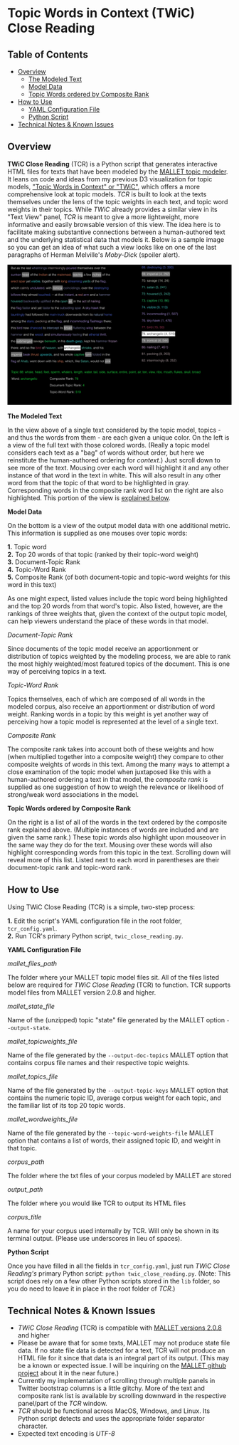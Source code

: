
# Topic Words in Context (TWiC) Close Reading

## Table of Contents


* [Overview](#overview)
  * [The Modeled Text](#modeled_text)
  * [Model Data](#model_data)
  * [Topic Words ordered by Composite Rank](#topicwords_orderedby_comprank)  
* [How to Use](#how_to_use)
  * [YAML Configuration File](#yaml_config_file)
  * [Python Script](#python_script)
* [Technical Notes & Known Issues](#known_issues)


<a name="overview">

</a>

## Overview

  **TWiC Close Reading** (TCR) is a Python script that generates interactive HTML files for texts that have been modeled by the [MALLET topic modeler](http://mallet.cs.umass.edu/). It leans on code and ideas from my previous D3 visualization for topic models, ["Topic Words in Context" or "TWiC"](https://github.com/jarmoza/twic), which offers a more comprehensive look at topic models. *TCR* is built to look at the texts themselves under the lens of the topic weights in each text, and topic word weights in their topics. While *TWiC* already provides a similar view in its "Text View" panel, *TCR* is meant to give a more lightweight, more informative and easily browsable version of this view. The idea here is to facilitate making substantive connections between a human-authored text and the underlying statistical data that models it. Below is a sample image so you can get an idea of what such a view looks like on one of the last paragraphs of Herman Melville's *Moby-Dick* (spoiler alert).

  ![TCR Example Image](images/tcr_example_image.png)

  <a name="modeled_text">

  </a>  

  **The Modeled Text**

  In the view above of a single text considered by the topic model, topics - and thus the words from them - are each given a unique color. On the left is a view of the full text with those colored words. (Really a topic model considers each text as a "bag" of words without order, but here we reinstitute the human-authored ordering for *context*.) Just scroll down to see more of the text. Mousing over each word will highlight it and any other instance of that word in the text in white. This will also result in any other word from that the topic of that word to be highlighted in gray. Corresponding words in the composite rank word list on the right are also highlighted. This portion of the view is [explained below](#topicwords_orderedby_comprank).

  <a name="model_data">

  </a>  

  **Model Data**

  On the bottom is a view of the output model data with one additional metric. This information is supplied as one mouses over topic words: 

  **1.** Topic word<br/>
  **2.** Top 20 words of that topic (ranked by their topic-word weight)<br/>
  **3.** Document-Topic Rank<br/>
  **4.** Topic-Word Rank<br/>
  **5.** Composite Rank (of both document-topic and topic-word weights for this word in this text)

  As one might expect, listed values include the topic word being highlighted and the top 20 words from that word's topic. Also listed, however, are the rankings of three weights that, given the context of the output topic model, can help viewers understand the place of these words in that model.

  *Document-Topic Rank*

  Since documents of the topic model receive an apportionment or distribution of topics weighted by the modeling process, we are able to rank the most highly weighted/most featured topics of the document. This is one way of perceiving topics in a text.

  *Topic-Word Rank*

  Topics themselves, each of which are composed of all words in the modeled corpus, also receive an apportionment or distribution of word weight. Ranking words in a topic by this weight is yet another way of perceiving how a topic model is represented at the level of a single text.

  *Composite Rank*

  The composite rank takes into account both of these weights and how (when multiplied together into a composite weight) they compare to other composite weights of words in this text. Among the many ways to attempt a close examination of the topic model when juxtaposed like this with a human-authored ordering a text in that model, the *composite rank* is supplied as one suggestion of how to weigh the relevance or likelihood of strong/weak word associations in the model.

  <a name="topicwords_orderedby_comprank">

  </a>  

  **Topic Words ordered by Composite Rank**

  On the right is a list of all of the words in the text ordered by the composite rank explained above. (Multiple instances of words are included and are given the same rank.) These topic words also highlight upon mouseover in the same way they do for the text. Mousing over these words will also highlight corresponding words from this topic in the text. Scrolling down will reveal more of this list. Listed next to each word in parentheses are their document-topic rank and topic-word rank.


<a name="how_to_use">

</a>

## How to Use

  Using TWiC Close Reading (TCR) is a simple, two-step process:

  **1.** Edit the script's YAML configuration file in the root folder, `tcr_config.yaml`.<br/>
  **2.** Run TCR's primary Python script, `twic_close_reading.py`. 

  <a name="yaml_config_file">

  </a>  

  **YAML Configuration File**

  *mallet_files_path*

  The folder where your MALLET topic model files sit. All of the files listed below are required for *TWiC Close Reading* (TCR) to function. TCR supports model files from MALLET version 2.0.8 and higher.

  *mallet_state_file*

  Name of the (unzipped) topic "state" file generated by the MALLET option `--output-state`.

  *mallet_topicweights_file*

  Name of the file generated by the `--output-doc-topics` MALLET option that contains corpus file names and their respective topic weights.

  *mallet_topics_file*

  Name of the file generated by the `--output-topic-keys` MALLET option that contains the numeric topic ID, average corpus weight for each topic, and the familiar list of its top 20 topic words.

  *mallet_wordweights_file*

  Name of the file generated by the `--topic-word-weights-file` MALLET option that contains a list of words, their assigned topic ID, and weight in that topic.

  *corpus_path*

  The folder where the txt files of your corpus modeled by MALLET are stored

  *output_path*

  The folder where you would like TCR to output its HTML files

  *corpus_title*

  A name for your corpus used internally by TCR. Will only be shown in its terminal output. (Please use underscores in lieu of spaces).

  <a name="python_script">

  </a>  

  **Python Script**

  Once you have filled in all the fields in `tcr_config.yaml`, just run *TWiC Close Reading's* primary Python script: `python twic_close_reading.py`. (Note: This script does rely on a few other Python scripts stored in the `lib` folder, so you do need to leave it in place in the root folder of *TCR*.)


<a name="known_issues">

</a>

## Technical Notes & Known Issues

  * *TWiC Close Reading* (TCR) is compatible with [MALLET versions 2.0.8](http://mallet.cs.umass.edu/download.php) and higher
  * Please be aware that for some texts, MALLET may not produce state file data. If no state file data is detected for a text, TCR will not produce an HTML file for it since that data is an integral part of its output. (This may be a known or expected issue. I will be inquiring on the [MALLET github project](https://github.com/mimno/Mallet) about it in the near future.)
  * Currently my implementation of scrolling through multiple panels in Twitter bootstrap columns is a little glitchy. More of the text and composite rank list is available by scrolling downward in the respective panel/part of the *TCR* window.
  * *TCR* should be functional across MacOS, Windows, and Linux. Its Python script detects and uses the appropriate folder separator character.
  * Expected text encoding is *UTF-8*